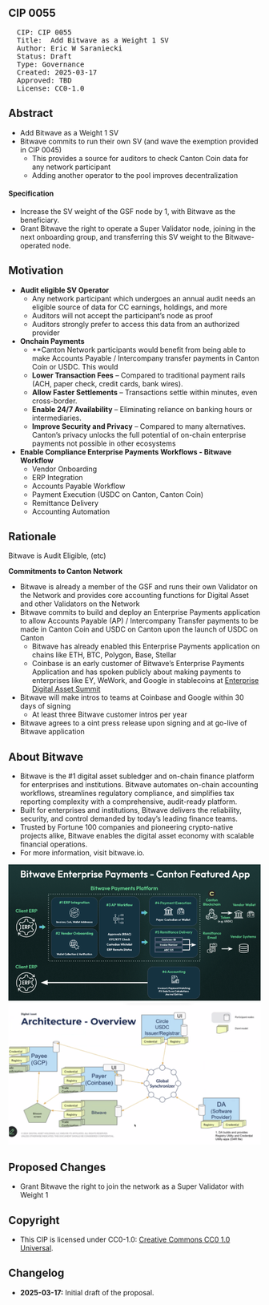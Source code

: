 ## CIP 0055

<pre>
  CIP: CIP 0055
  Title:  Add Bitwave as a Weight 1 SV
  Author: Eric W Saraniecki 
  Status: Draft 
  Type: Governance 
  Created: 2025-03-17
  Approved: TBD
  License: CC0-1.0
</pre>

## Abstract


* Add Bitwave as a Weight 1 SV
* Bitwave commits to run their own SV (and wave the exemption provided in CIP 0045) 
    * This provides a source for auditors to check Canton Coin data for any network participant 
    * Adding another operator to the pool improves decentralization 


#### Specification

* Increase the SV weight of the GSF node by 1, with Bitwave as the beneficiary. 
* Grant Bitwave the right to operate a Super Validator node, joining in the next onboarding group, and transferring this SV weight to the Bitwave-operated node. 

## Motivation



* **Audit eligible SV Operator**
    * Any network participant which undergoes an annual audit needs an eligible source of data for CC earnings, holdings, and more
    * Auditors will not accept the participant’s node as proof 
    * Auditors strongly prefer to access this data from an authorized provider 
* **Onchain Payments**
    * **Canton Network participants would benefit from being able to make Accounts Payable / Intercompany transfer payments in Canton Coin or USDC.  This would 
    * **Lower Transaction Fees** – Compared to traditional payment rails (ACH, paper check, credit cards, bank wires).
    * **Allow Faster Settlements** – Transactions settle within minutes, even cross-border.
    * **Enable 24/7 Availability** – Eliminating reliance on banking hours or intermediaries.
    * **Improve Security and Privacy** – Compared to many alternatives.  Canton’s privacy unlocks the full potential of on-chain enterprise payments not possible in other ecosystems
* **Enable Compliance Enterprise Payments Workflows - Bitwave Workflow**
    * Vendor Onboarding
    * ERP Integration
    * Accounts Payable Workflow
    * Payment Execution (USDC on Canton, Canton Coin)
    * Remittance Delivery
    * Accounting Automation



## Rationale

Bitwave is Audit Eligible, (etc)


**Commitments to Canton Network**

* Bitwave is already a member of the GSF and runs their own Validator on the Network and provides core accounting functions for Digital Asset and other Validators on the Network
* Bitwave commits to build and deploy an Enterprise Payments application to allow Accounts Payable (AP) / Intercompany Transfer payments to be made in Canton Coin and USDC on Canton upon the launch of USDC on Canton
    * Bitwave has already enabled this Enterprise Payments application on chains like ETH, BTC, Polygon, Base, Stellar 
    * Coinbase is an early customer of Bitwave’s Enterprise Payments Application and has spoken publicly about making payments to enterprises like EY, WeWork, and Google in stablecoins at [Enterprise Digital Asset Summit](https://www.youtube.com/watch?v=2O0XUR0l5yQ&t=120s)
* Bitwave will make intros to teams at Coinbase and Google within 30 days of signing
    * At least three Bitwave customer intros per year
* Bitwave agrees to a oint press release upon signing and at go-live of Bitwave application



## About Bitwave

* Bitwave is the #1 digital asset subledger and on-chain finance platform for enterprises and institutions. Bitwave automates on-chain accounting workflows, streamlines regulatory compliance, and simplifies tax reporting complexity with a comprehensive, audit-ready platform. 
* Built for enterprises and institutions, Bitwave delivers the reliability, security, and control demanded by today’s leading finance teams. 
* Trusted by Fortune 100 companies and pioneering crypto-native projects alike, Bitwave enables the digital asset economy with scalable financial operations.  
* For more information, visit bitwave.io.

![img](/cip-0055/cip-0055a.png)
![img](/cip-0055/cip-0055b.png)


## Proposed Changes

* Grant Bitwave the right to join the network as a Super Validator with Weight 1

## Copyright

* This CIP is licensed under CC0-1.0: [Creative Commons CC0 1.0 Universal](https://creativecommons.org/publicdomain/zero/1.0/).

## Changelog

* **2025-03-17:** Initial draft of the proposal.